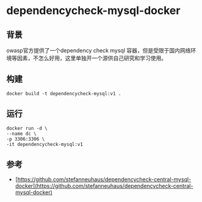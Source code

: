 # dependencycheck-mysql-docker
## 背景
owasp官方提供了一个dependency check mysql 容器，但是受限于国内网络环境等因素，不怎么好用，这里单独开一个源供自己研究和学习使用。

## 构建
```
docker build -t dependencycheck-mysql:v1 .
```
## 运行
```
docker run -d \
--name dc \
-p 3306:3306 \
-it dependencycheck-mysql:v1
```


## 参考
- [https://github.com/stefanneuhaus/dependencycheck-central-mysql-docker](https://github.com/stefanneuhaus/dependencycheck-central-mysql-docker)
